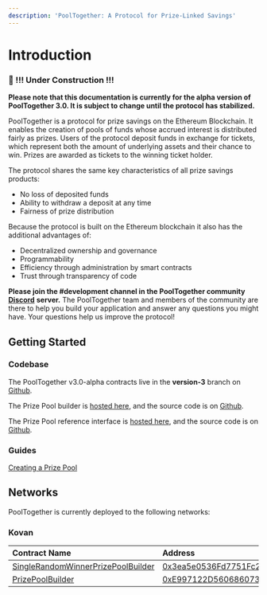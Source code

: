 ```yaml
---
description: 'PoolTogether: A Protocol for Prize-Linked Savings'
---
```


# Introduction

### 🚧 !!! Under Construction !!!

**Please note that this documentation is currently for the alpha version of PoolTogether 3.0.  It is subject to change until the protocol has stabilized.**

PoolTogether is a protocol for prize savings on the Ethereum Blockchain. It enables the creation of pools of funds whose accrued interest is distributed fairly as prizes.  Users of the protocol deposit funds in exchange for tickets, which represent both the amount of underlying assets and their chance to win.  Prizes are awarded as tickets to the winning ticket holder. 

The protocol shares the same key characteristics of all prize savings products:

* No loss of deposited funds 
* Ability to withdraw a deposit at any time 
* Fairness of prize distribution

Because the protocol is built on the Ethereum blockchain it also has the additional advantages of: 

* Decentralized ownership and governance 
* Programmability 
* Efficiency through administration by smart contracts
* Trust through transparency of code

**Please join the \#development channel in the PoolTogether community** [**Discord**](https://discord.gg/5sjnHd) **server.**  The PoolTogether team and members of the community are there to help you build your application and answer any questions you might have.  Your questions help us improve the protocol!

## Getting Started

### Codebase

The PoolTogether v3.0-alpha contracts live in the **version-3** branch on [Github](https://github.com/pooltogether/pooltogether-contracts/tree/version-3).

The Prize Pool builder is [hosted here](https://builder.pooltogether.com), and the source code is on [Github](https://github.com/pooltogether/prize-pool-builder-ui).

The Prize Pool reference interface is [hosted here](https://reference-app.pooltogether.com/), and the source code is on [Github](https://github.com/pooltogether/pt-v3-ui).

### Guides

[Creating a Prize Pool](tutorials/creating-a-prize-pool.md)

## Networks

PoolTogether is currently deployed to the following networks:

### Kovan

| Contract Name | Address |
| :--- | :--- |
| [SingleRandomWinnerPrizePoolBuilder](contracts/builders.md#single-random-winner-prize-pool-builder) | [0x3ea5e0536Fd7751Fc2D4DD641afA0032F1720064](https://kovan.etherscan.io/address/0x3ea5e0536Fd7751Fc2D4DD641afA0032F1720064) |
| [PrizePoolBuilder](contracts/builders.md#prize-pool-builder) | [0xE997122D560686073086d77cfb13d0F71980ef1A](https://kovan.etherscan.io/address/0xE997122D560686073086d77cfb13d0F71980ef1A) |









